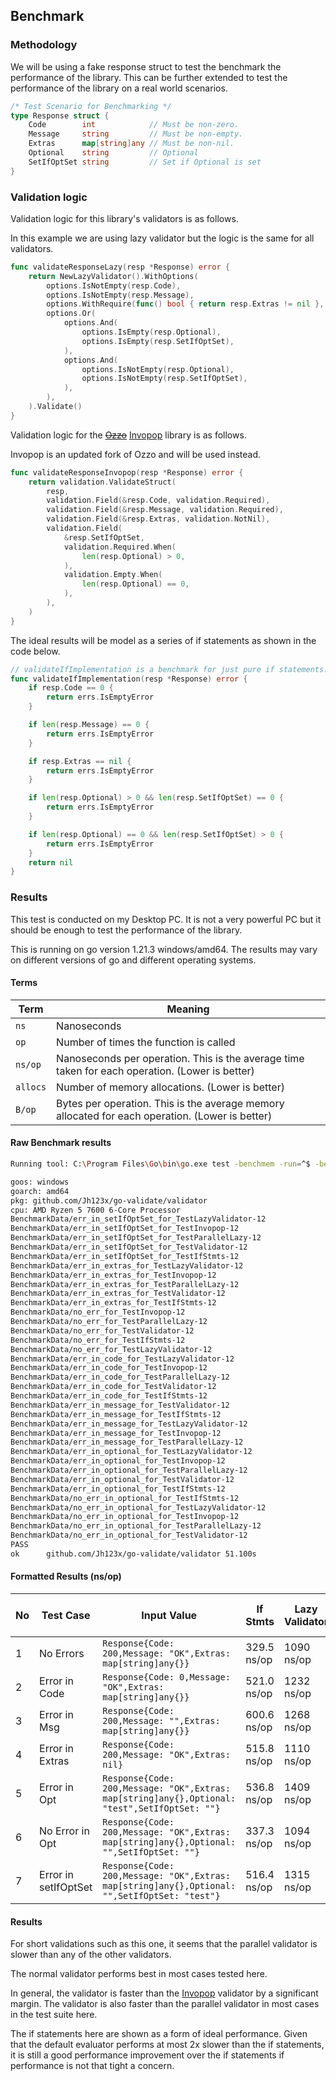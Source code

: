 ## Benchmark

### Methodology

We will be using a fake response struct to test the benchmark the performance of the library.
This can be further extended to test the performance of the library on a real world scenarios.

```go
/* Test Scenario for Benchmarking */
type Response struct {
	Code        int            // Must be non-zero.
	Message     string         // Must be non-empty.
	Extras      map[string]any // Must be non-nil.
	Optional    string         // Optional
	SetIfOptSet string         // Set if Optional is set
}
```

### Validation logic

Validation logic for this library's validators is as follows.

In this example we are using lazy validator but the logic is the same for all validators.

```go
func validateResponseLazy(resp *Response) error {
	return NewLazyValidator().WithOptions(
		options.IsNotEmpty(resp.Code),
		options.IsNotEmpty(resp.Message),
		options.WithRequire(func() bool { return resp.Extras != nil }, errTest),
		options.Or(
			options.And(
				options.IsEmpty(resp.Optional),
				options.IsEmpty(resp.SetIfOptSet),
			),
			options.And(
				options.IsNotEmpty(resp.Optional),
				options.IsNotEmpty(resp.SetIfOptSet),
			),
		),
	).Validate()
}
```

Validation logic for the [~~Ozzo~~](https://github.com/go-ozzo/ozzo-validation/ "ozzo") [Invopop](https://github.com/invopop/validation "validation") library is as follows.

Invopop is an updated fork of Ozzo and will be used instead.

```go
func validateResponseInvopop(resp *Response) error {
	return validation.ValidateStruct(
		resp,
		validation.Field(&resp.Code, validation.Required),
		validation.Field(&resp.Message, validation.Required),
		validation.Field(&resp.Extras, validation.NotNil),
		validation.Field(
			&resp.SetIfOptSet,
			validation.Required.When(
				len(resp.Optional) > 0,
			),
			validation.Empty.When(
				len(resp.Optional) == 0,
			),
		),
	)
}
```

The ideal results will be model as a series of if statements as shown in the code below.

```go
// validateIfImplementation is a benchmark for just pure if statements.
func validateIfImplementation(resp *Response) error {
	if resp.Code == 0 {
		return errs.IsEmptyError
	}

	if len(resp.Message) == 0 {
		return errs.IsEmptyError
	}

	if resp.Extras == nil {
		return errs.IsEmptyError
	}

	if len(resp.Optional) > 0 && len(resp.SetIfOptSet) == 0 {
		return errs.IsEmptyError
	}

	if len(resp.Optional) == 0 && len(resp.SetIfOptSet) > 0 {
		return errs.IsEmptyError
	}
	return nil
}
```

### Results

This test is conducted on my Desktop PC.
It is not a very powerful PC but it should be enough to test the performance of the library.

This is running on go version 1.21.3 windows/amd64. The results may vary on different versions of go and different operating systems.

#### Terms

| Term     | Meaning                                                                                         |
| -------- | ----------------------------------------------------------------------------------------------- |
| `ns`     | Nanoseconds                                                                                     |
| `op`     | Number of times the function is called                                                          |
| `ns/op`  | Nanoseconds per operation. This is the average time taken for each operation. (Lower is better) |
| `allocs` | Number of memory allocations. (Lower is better)                                                 |
| `B/op`   | Bytes per operation. This is the average memory allocated for each operation. (Lower is better) |

#### Raw Benchmark results

```bash
Running tool: C:\Program Files\Go\bin\go.exe test -benchmem -run=^$ -bench ^BenchmarkData$ github.com/Jh123x/go-validate/validator

goos: windows
goarch: amd64
pkg: github.com/Jh123x/go-validate/validator
cpu: AMD Ryzen 5 7600 6-Core Processor
BenchmarkData/err_in_setIfOptSet_for_TestLazyValidator-12                 856053              1315 ns/op
BenchmarkData/err_in_setIfOptSet_for_TestInvopop-12                       558294              2068 ns/op
BenchmarkData/err_in_setIfOptSet_for_TestParallelLazy-12                  318944              3383 ns/op
BenchmarkData/err_in_setIfOptSet_for_TestValidator-12                    1566036               770.0 ns/op
BenchmarkData/err_in_setIfOptSet_for_TestIfStmts-12                      2353692               516.4 ns/op
BenchmarkData/err_in_extras_for_TestLazyValidator-12                      958228              1110 ns/op
BenchmarkData/err_in_extras_for_TestInvopop-12                            552584              2109 ns/op
BenchmarkData/err_in_extras_for_TestParallelLazy-12                       342315              3336 ns/op
BenchmarkData/err_in_extras_for_TestValidator-12                         2019872               611.2 ns/op
BenchmarkData/err_in_extras_for_TestIfStmts-12                           2325285               515.8 ns/op
BenchmarkData/no_err_for_TestInvopop-12                                   682748              1674 ns/op
BenchmarkData/no_err_for_TestParallelLazy-12                              307359              3378 ns/op
BenchmarkData/no_err_for_TestValidator-12                                2095874               587.1 ns/op
BenchmarkData/no_err_for_TestIfStmts-12                                  3606709               329.5 ns/op
BenchmarkData/no_err_for_TestLazyValidator-12                            1000000              1090 ns/op
BenchmarkData/err_in_code_for_TestLazyValidator-12                        921346              1232 ns/op
BenchmarkData/err_in_code_for_TestInvopop-12                              520557              2126 ns/op
BenchmarkData/err_in_code_for_TestParallelLazy-12                         320020              3489 ns/op
BenchmarkData/err_in_code_for_TestValidator-12                           1666033               730.3 ns/op
BenchmarkData/err_in_code_for_TestIfStmts-12                             2316396               521.0 ns/op
BenchmarkData/err_in_message_for_TestValidator-12                        1604588               744.0 ns/op
BenchmarkData/err_in_message_for_TestIfStmts-12                          2280768               600.6 ns/op
BenchmarkData/err_in_message_for_TestLazyValidator-12                     997928              1268 ns/op
BenchmarkData/err_in_message_for_TestInvopop-12                           544496              2260 ns/op
BenchmarkData/err_in_message_for_TestParallelLazy-12                      335959              3792 ns/op
BenchmarkData/err_in_optional_for_TestLazyValidator-12                    851504              1409 ns/op
BenchmarkData/err_in_optional_for_TestInvopop-12                          569956              2115 ns/op
BenchmarkData/err_in_optional_for_TestParallelLazy-12                     332600              3437 ns/op
BenchmarkData/err_in_optional_for_TestValidator-12                       1573495               776.4 ns/op
BenchmarkData/err_in_optional_for_TestIfStmts-12                         2266776               536.8 ns/op
BenchmarkData/no_err_in_optional_for_TestIfStmts-12                      3561025               337.3 ns/op
BenchmarkData/no_err_in_optional_for_TestLazyValidator-12                1000000              1094 ns/op
BenchmarkData/no_err_in_optional_for_TestInvopop-12                       715827              1678 ns/op
BenchmarkData/no_err_in_optional_for_TestParallelLazy-12                  356920              3485 ns/op
BenchmarkData/no_err_in_optional_for_TestValidator-12                    2071834               573.5 ns/op
PASS
ok      github.com/Jh123x/go-validate/validator 51.100s
```

#### Formatted Results (ns/op)

| No  | Test Case            | Input Value                                                                                   | If Stmts    | Lazy Validator | Parallel Validator | Validator   | Invopop    | Validator vs Invopop | Validator vs if |
| --- | -------------------- | --------------------------------------------------------------------------------------------- | ----------- | -------------- | ------------------ | ----------- | ---------- | -------------------- | --------------- |
| 1   | No Errors            | `Response{Code: 200,Message: "OK",Extras: map[string]any{}}`                                  | 329.5 ns/op | 1090 ns/op     | 3378 ns/op         | 587.1 ns/op | 1674 ns/op | 2.85x faster         | 0.561x as fast  |
| 2   | Error in Code        | `Response{Code: 0,Message: "OK",Extras: map[string]any{}}`                                    | 521.0 ns/op | 1232 ns/op     | 3489 ns/op         | 730.3 ns/op | 2126 ns/op | 6.70x faster         | 0.713x as fast  |
| 3   | Error in Msg         | `Response{Code: 200,Message: "",Extras: map[string]any{}}`                                    | 600.6 ns/op | 1268 ns/op     | 3792 ns/op         | 744.0 ns/op | 2260 ns/op | 3.04x faster         | 0.806x as fast  |
| 4   | Error in Extras      | `Response{Code: 200,Message: "OK",Extras: nil}`                                               | 515.8 ns/op | 1110 ns/op     | 3336 ns/op         | 611.2 ns/op | 2109 ns/op | 3.45x faster         | 0.844x as fast  |
| 5   | Error in Opt         | `Response{Code: 200,Message: "OK",Extras: map[string]any{},Optional: "test",SetIfOptSet: ""}` | 536.8 ns/op | 1409 ns/op     | 3437 ns/op         | 776.4 ns/op | 2115 ns/op | 2.72x faster         | 0.691x as fast  |
| 6   | No Error in Opt      | `Response{Code: 200,Message: "OK",Extras: map[string]any{},Optional: "",SetIfOptSet: ""}`     | 337.3 ns/op | 1094 ns/op     | 3485 ns/op         | 573.5 ns/op | 1678 ns/op | 2.93x faster         | 0.588x as fast  |
| 7   | Error in setIfOptSet | `Response{Code: 200,Message: "OK",Extras: map[string]any{},Optional: "",SetIfOptSet: "test"}` | 516.4 ns/op | 1315 ns/op     | 3383 ns/op         | 770.0 ns/op | 2068 ns/op | 2.69x faster         | 0.670x as fast  |

#### Results

For short validations such as this one, it seems that the parallel validator is slower than any of the other validators.

The normal validator performs best in most cases tested here.

In general, the validator is faster than the [Invopop](https://github.com/invopop/validation "validation") validator by a significant margin.
The validator is also faster than the parallel validator in most cases in the test suite here.

The if statements here are shown as a form of ideal performance. Given that the default evaluator performs at most 2x slower than the if statements, it is still a good performance improvement over the if statements if performance is not that tight a concern.
